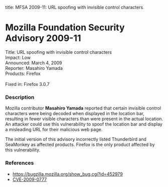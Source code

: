 title: MFSA 2009-11: URL spoofing with invisible control characters

<h1>Mozilla Foundation Security Advisory 2009-11</h1>

<p>
<span class="label">Title:</span>      URL spoofing with invisible control characters<br/>
<span class="label">Impact:</span>     Low<br/>
<span class="label">Announced:</span>  March 4, 2009<br/>
<span class="label">Reporter:</span>   Masahiro Yamada<br/>
<span class="label">Products:</span>   Firefox<br/>
<br/>
<span class="label">Fixed in:</span>   Firefox 3.0.7<br/>
</p>


<h3>Description</h3>

<p>Mozilla contributor <strong>Masahiro Yamada</strong> reported that
certain invisible control characters were being decoded when displayed
in the location bar, resulting in fewer visible characters than were
present in the actual location.  An attacker could use this
vulnerability to spoof the location bar and display a misleading URL
for their malicious web page.</p>

<p class="note">The initial version of this advisory incorrectly listed
Thunderbird and SeaMonkey as affected products. Firefox is the only
product affected by this vulnerability.</p>

<h3>References</h3>

<ul>
  <li><a href="https://bugzilla.mozilla.org/show_bug.cgi?id=452979">https://bugzilla.mozilla.org/show_bug.cgi?id=452979</a></li>
  <li><a class="ex-ref" href="http://cve.mitre.org/cgi-bin/cvename.cgi?name=CVE-2009-0777">CVE-2009-0777</a></li>
</ul>



